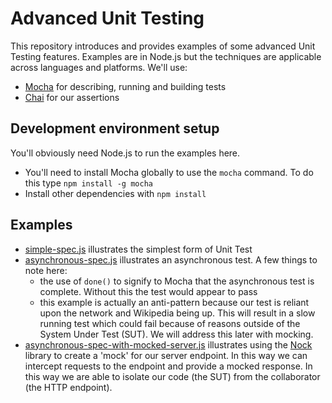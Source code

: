 # Advanced Unit Testing

This repository introduces and provides examples of some advanced Unit Testing features. Examples are in Node.js but the techniques are applicable across languages and platforms. We'll use: 

* [Mocha](https://mochajs.org) for describing, running and building tests
* [Chai](http://www.chaijs.com) for our assertions

## Development environment setup

You'll obviously need Node.js to run the examples here.

* You'll need to install Mocha globally to use the `mocha` command. To do this type `npm install -g mocha`
* Install other dependencies with `npm install`

## Examples

* [simple-spec.js](test/simple-spec.js) illustrates the simplest form of Unit Test
* [asynchronous-spec.js](test/asynchronous-spec.js) illustrates an asynchronous test. A few things to note here:
    * the use of `done()` to signify to Mocha that the asynchronous test is complete. Without this the test would appear to pass 
    * this example is actually an anti-pattern because our test is reliant upon the network and Wikipedia being up. This will result in a slow running test which could fail because of reasons outside of the System Under Test (SUT). We will address this later with mocking.
* [asynchronous-spec-with-mocked-server.js](test/asynchronous-spec-with-mocked-server-spec.js) illustrates using the [Nock](https://github.com/node-nock/nock) library to create a 'mock' for our server endpoint. In this way we can intercept requests to the endpoint and provide a mocked response. In this way we are able to isolate our code (the SUT) from the collaborator (the HTTP endpoint).